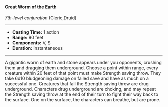 #### Great Worm of the Earth
*7th-level conjuration* (Cleric,Druid)
___
- **Casting Time:** 1 action
- **Range:** 90 feet
- **Components:** V, S
- **Duration:** Instantaneous
---
A gigantic worm of earth and stone appears under
you opponents, crushing them and dragging them
underground. Choose a point within range, every creature within 20 feet of that point must make
Strength saving throw. They take 6d10 bludgeoning
damage on failed save and have as much on a
successful one. Creatures that fail the Strength
saving throw are drug underground. Characters
drug underground are choking, and may repeat the
Strength saving throw at the end of their turn to
fight their way back to the surface. One on the
surface, the characters can breathe, but are prone.
